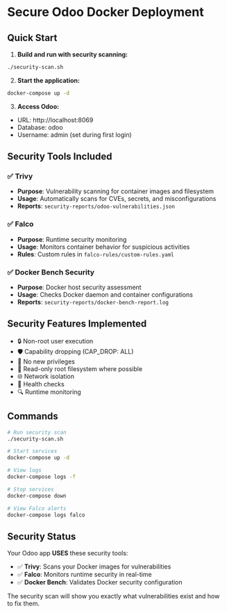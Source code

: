 # Secure Odoo Docker Deployment

## Quick Start

1. **Build and run with security scanning:**
```bash
./security-scan.sh
```

2. **Start the application:**
```bash
docker-compose up -d
```

3. **Access Odoo:**
- URL: http://localhost:8069
- Database: odoo
- Username: admin (set during first login)

## Security Tools Included

### ✅ Trivy
- **Purpose**: Vulnerability scanning for container images and filesystem
- **Usage**: Automatically scans for CVEs, secrets, and misconfigurations
- **Reports**: `security-reports/odoo-vulnerabilities.json`

### ✅ Falco  
- **Purpose**: Runtime security monitoring
- **Usage**: Monitors container behavior for suspicious activities
- **Rules**: Custom rules in `falco-rules/custom-rules.yaml`

### ✅ Docker Bench Security
- **Purpose**: Docker host security assessment
- **Usage**: Checks Docker daemon and container configurations
- **Reports**: `security-reports/docker-bench-report.log`

## Security Features Implemented

- 🔒 Non-root user execution
- 🛡️ Capability dropping (CAP_DROP: ALL)
- 🚫 No new privileges
- 📁 Read-only root filesystem where possible
- 🌐 Network isolation
- 💓 Health checks
- 🔍 Runtime monitoring

## Commands

```bash
# Run security scan
./security-scan.sh

# Start services
docker-compose up -d

# View logs
docker-compose logs -f

# Stop services
docker-compose down

# View Falco alerts
docker-compose logs falco
```

## Security Status

Your Odoo app **USES** these security tools:
- ✅ **Trivy**: Scans your Docker images for vulnerabilities
- ✅ **Falco**: Monitors runtime security in real-time  
- ✅ **Docker Bench**: Validates Docker security configuration

The security scan will show you exactly what vulnerabilities exist and how to fix them.